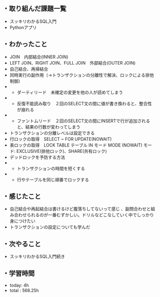 ## ・取り組んだ課題一覧
- スッキリわかるSQL入門
- Pythonアプリ


## ・わかったこと
- JOIN　内部結合(INNER JOIN)
- LEFT JOIN、RIGHT JOIN、FULL JOIN　外部結合(OUTER JOIN)
- 自己結合、再帰結合
- 同時実行の副作用（→トランザクションの分離性で解決、ロックによる排他制御）
- - ダーティリード　未確定の変更を他の人が読めてしまう
- - 反復不能読み取り　２回のSELECT文の間に値が書き換わると、整合性が崩れる
- - ファントムリード　２回のSELECT文の間にINSERTで行が追加されると、結果の行数が変わってしまう
- トランザクションの分離レベルは設定できる
- 行ロックの取得　SELECT ~ FOR UPDATE(NOWAIT)
- 表ロックの取得　LOCK TABLE テーブル IN モード MODE (NOWAIT) モード: EXCLUSIVE(排他ロック)、SHARE(共有ロック)
- デッドロックを予防する方法
- - トランザクションの時間を短くする
- - 行やテーブルを同じ順番でロックする


## ・感じたこと
- 自己結合や再起結合は書けるけど腹落ちしてないって感じ
、副問合わせと組み合わせられるのが一番むずかしい。ドリルなどこなしていく中でしっかり身につけたい
- トランザクションの設定についても学んだ


## ・次やること
- スッキリわかるSQL入門続き

## ・学習時間
- today:  4h
- total  : 568.25h






